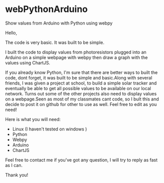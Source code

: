 # webPythonArduino
Show values from Arduino with Python using webpy

Hello,

The code is very basic. It was built to be simple.

I built the code to display values from photoresistors plugged into an Arduino on a simple webpage with webpy then draw a graph with the values using ChartJS. 

If you already know Python, I'm sure that there are better ways to built the code, dont forget, it was built to be simple and basic.Along with several friends, I was given a project at school, to build a simple solar tracker and eventually be able to get all possible values to be available on our local network. Turns out some of the other projects also need to display values on a webpage.Seen as most of my classmates cant code, so I bult this and decide to post it on github for other to use as well. Feel free to edit as you need!

Here is what you will need:
  - Linux (I haven't tested on windows )
  - Python
  - Webpy
  - Arduino
  - ChartJS

Feel free to contact me if you've got any question, I will try to reply as fast as I can.

Thank you!
